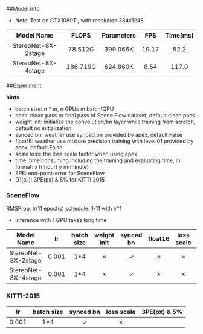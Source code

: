 
##Model Info

* Note: Test on GTX1080Ti, with resolution 384x1248.

|    Model Name         |   FLOPS   | Parameters | FPS  | Time(ms) |
|:---------------------:|:---------:|:----------:|:----:|:--------:|
| StereoNet-8X-2stage   | 78.512G   |  399.066K  | 19.17|  52.2    |
| StereoNet-8X-4stage   | 186.719G  |  624.860K  |  8.54|  117.0   |



##Experiment


**hints**

* batch size: n * m, n GPUs m batch/GPU
* pass: clean pass or final pass of Scene Flow dataset, default clean pass
* weight init: initialize the convolution/bn layer while training from scratch, default no initialization
* synced bn: weather use synced bn provided by apex, default False
* float16: weather use mixture precision training with level 01 provided by apex, default False
* scale loss: the loss scale factor when using apex
* time: time consuming including the training and evaluating time, in format: x h(hour) y m(minute)
* EPE: end-point-error for SceneFlow
* D1(all): 3PE(px) & 5% for KITTI 2015


### SceneFlow

RMSProp, lr(11 epochs) schedule: 1-11 with lr\*1

- Inference with 1 GPU takes long time

|    Model Name         |  lr   |batch size |weight init| synced bn | float16   |loss scale | EPE(px)| time   | BaiDuYun | GoogleDrive |
|:---------------------:|:-----:|:---------:|:---------:|:---------:|:---------:|:---------:|:------:|:------:|:--------:|:-----------:|
| StereoNet-8X-2stage   | 0.001 | 1*4       | ✗         |  ✓        | ✗         | ✗         | 1.533  | 40h56m |[link][1], pw: rza0 | [link][2]|
| StereoNet-8X-4stage   | 0.001 | 1*4       | ✗         |  ✓        | ✗         | ✗         | 1.329  | 143h45m|[link][3], pw: gpjm | [link][4]|



### KITTI-2015

|  lr   |batch size | synced bn |loss scale | 3PE(px) & 5% | 
|:-----:|:---------:|:---------:|:---------:|:------------:|
| 0.001 | 1*4       |  ✓        | ✗         | 


[1]: https://pan.baidu.com/s/1cuvjEETJUnpnxy_pFqiTRw
[2]: https://drive.google.com/open?id=1cuXzQDfQ28a9gmSJichaIGYsEITGp_Qh
[3]: https://pan.baidu.com/s/13DOhuuvqvNL9ksg5_85GEw
[4]: https://drive.google.com/open?id=10TYF5SqN26-GsVIf2ytXALbNMBgOLH_1
